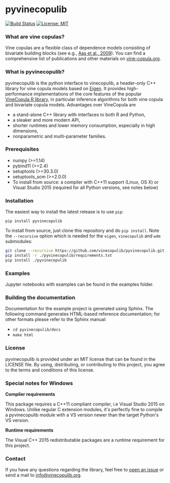 # pyvinecopulib

[![Build Status](https://github.com/vinecopulib/pyvinecopulib/workflows/Build%20Status/badge.svg?branch=master)](https://github.com/vinecopulib/pyvinecopulib/actions)
[![License: MIT](https://img.shields.io/badge/License-MIT-yellow.svg)](https://opensource.org/licenses/MIT)

### What are vine copulas?

Vine copulas are a flexible class of dependence models consisting of bivariate
building blocks (see e.g.,
[Aas et al., 2009](https://mediatum.ub.tum.de/doc/1083600/1083600.pdf)).
You can find a comprehensive list of publications and other materials on
[vine-copula.org](http://www.statistics.ma.tum.de/en/research/vine-copula-models/).

### What is pyvinecopulib?

pyvinecopulib is the python interface to vinecopulib, a header-only C++ library for vine copula models based on
[Eigen](http://eigen.tuxfamily.org/index.php?title=Main_Page). It provides
high-performance implementations of the core features of the popular
[VineCopula R library](https://github.com/tnagler/VineCopula), in particular
inference algorithms for both vine copula and bivariate copula models.
Advantages over VineCopula are  
* a stand-alone C++ library with interfaces to both R and Python,
* a sleaker and more modern API,
* shorter runtimes and lower memory consumption, especially in high dimensions,
* nonparametric and multi-parameter families.

### Prerequisites

* numpy (>=1.14)
* pybind11 (>=2.4)
* setuptools (>=30.3.0)
* setuptools_scm (>=2.0.0)
* To install from source: a compiler with C++11 support (Linux, OS X) or Visual Studio 2015 (required for all Python versions, see notes below)

### Installation

The easiest way to install the latest release is to use `pip`:

```
pip install pyvinecopulib
```

To install from source, just clone this repository and do `pip install`.
Note the `--recursive` option which is needed for the `eigen`, `vinecopulib` and `wdm` submodules:

```bash
git clone --recursive https://github.com/vinecopulib/pyvinecopulib.git
pip install -r ./pyvinecopulib/requirements.txt
pip install ./pyvinecopulib
```

### Examples 

Jupyter notebooks with examples can be found in the examples folder.

### Building the documentation

Documentation for the example project is generated using Sphinx.
The following command generates HTML-based reference documentation; for other
formats please refer to the Sphinx manual:

 - `cd pyvinecopulib/docs`
 - `make html`

### License

pyvinecopulib is provided under an MIT license that can be found in the LICENSE
file. By using, distributing, or contributing to this project, you agree to the
terms and conditions of this license.

### Special notes for Windows

**Compiler requirements**

This package requires a C++11 compliant compiler, i.e Visual Studio 2015 on Windows.
Unlike regular C extension modules, it's perfectly fine to compile a pyvinecopulib module with a VS version newer than the target Python's VS version.

**Runtime requirements**

The Visual C++ 2015 redistributable packages are a runtime requirement for this
project.

### Contact

If you have any questions regarding the library, feel free to
[open an issue](https://github.com/pyvinecopulib/pyvinecopulib/issues/new) or
send a mail to <info@vinecopulib.org>.

